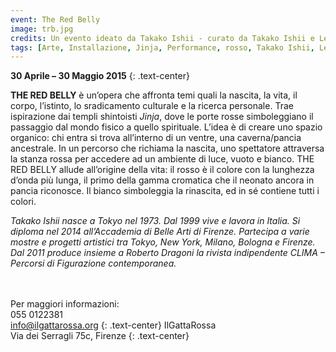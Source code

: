 ```yaml
---
event: The Red Belly
image: trb.jpg
credits: Un evento ideato da Takako Ishii - curato da Takako Ishii e Leonardo Magnani - testo di Leonardo Magnani e IlGattaRossa - progetto grafico di Alberto Gori
tags: [Arte, Installazione, Jinja, Performance, rosso, Takako Ishii, Leonardo Magnani, Giappone]
---
```

**30 Aprile – 30 Maggio 2015**
{: .text-center}

**THE RED BELLY** è 
un’opera che affronta temi quali la nascita, la vita, il corpo, 
l’istinto, lo sradicamento culturale e la ricerca personale. Trae 
ispirazione dai templi shintoisti _Jinja_, dove le porte rosse 
simboleggiano il passaggio dal mondo fisico a quello spirituale. L’idea è
 di creare uno spazio organico: chi entra si trova all’interno di un 
ventre, una caverna/pancia ancestrale. In un percorso che richiama la 
nascita, uno spettatore attraversa la stanza rossa per accedere ad un 
ambiente di luce, vuoto e bianco. THE RED BELLY allude all’origine della
 vita: il rosso è il colore con la lunghezza d’onda più lunga, il primo 
della gamma cromatica che il neonato ancora in pancia riconosce. Il 
bianco simboleggia la rinascita, ed in sé contiene tutti i colori.

_Takako Ishii nasce a Tokyo nel 1973.
 Dal 1999 vive e lavora in Italia. Si diploma nel 2014 all’Accademia di 
Belle Arti di Firenze. Partecipa a varie mostre e progetti artistici tra
 Tokyo, New York, Milano, Bologna e Firenze. Dal 2011 produce insieme a 
Roberto Dragoni la rivista indipendente CLIMA – Percorsi di Figurazione 
contemporanea._
<br />
<br />
<br /> 

Per maggiori informazioni:  
055 0122381  
[info@ilgattarossa.org](mailto:info@ilgattarossa.org)
{: .text-center}
IlGattaRossa  
Via dei Serragli 75c, Firenze
{: .text-center}
